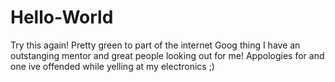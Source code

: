 # Hello-World
Try this again!
Pretty green to part of the internet
Goog thing I have an outstanging mentor and great people looking out for me!
Appologies for and one ive offended while yelling at my electronics ;)

